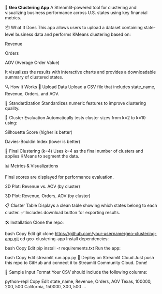 **🧪 Geo Clustering App**
A Streamlit-powered tool for clustering and visualizing business performance across U.S. states using key financial metrics.

📦 What It Does
This app allows users to upload a dataset containing state-level business data and performs KMeans clustering based on:

Revenue

Orders

AOV (Average Order Value)

It visualizes the results with interactive charts and provides a downloadable summary of clustered states.

🔍 How It Works
📁 Upload Data
Upload a CSV file that includes state_name, Revenue, Orders, and AOV.

📏 Standardization
Standardizes numeric features to improve clustering quality.

🔢 Cluster Evaluation
Automatically tests cluster sizes from k=2 to k=10 using:

Silhouette Score (higher is better)

Davies-Bouldin Index (lower is better)

🎯 Final Clustering (k=4)
Uses k=4 as the final number of clusters and applies KMeans to segment the data.

📊 Metrics & Visualizations

Final scores are displayed for performance evaluation.

2D Plot: Revenue vs. AOV (by cluster)

3D Plot: Revenue, Orders, AOV (by cluster)

📋 Cluster Table
Displays a clean table showing which states belong to each cluster.
✅ Includes download button for exporting results.

🛠️ Installation
Clone the repo:

bash
Copy
Edit
git clone https://github.com/your-username/geo-clustering-app.git
cd geo-clustering-app
Install dependencies:

bash
Copy
Edit
pip install -r requirements.txt
Run the app:

bash
Copy
Edit
streamlit run app.py
🚀 Deploy on Streamlit Cloud
Just push this repo to GitHub and connect it to Streamlit Community Cloud. Done!

📝 Sample Input Format
Your CSV should include the following columns:

python-repl
Copy
Edit
state_name, Revenue, Orders, AOV
Texas, 100000, 200, 500
California, 150000, 300, 500
...
